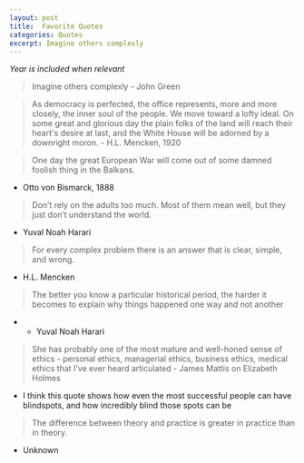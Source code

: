 ```yaml
---
layout: post
title:  Favorite Quotes
categories: Quotes
excerpt: Imagine others complexly
---
```


*Year is included when relevant*

> Imagine others complexly - John Green

> As democracy is perfected, the office represents, more and more closely, the inner soul of the people. We move toward a lofty ideal. On some great and glorious day the plain folks of the land will reach their heart's desire at last, and the White House will be adorned by a downright moron. - H.L. Mencken, 1920

> One day the great European War will come out of some damned foolish thing in the Balkans.
- Otto von Bismarck, 1888

> Don’t rely on the adults too much. Most of them mean well, but they just don’t understand the world.
 - Yuval Noah Harari

> For every complex problem there is an answer that is clear, simple, and wrong.
* H.L. Mencken

> The better you know a particular historical period, the harder it becomes to explain why things happened one way and not another
* - Yuval Noah Harari

> She has probably one of the most mature and well-honed sense of ethics - personal ethics, managerial ethics, business ethics, medical ethics that I’ve ever heard articulated - James Mattis on Elizabeth Holmes
 - I think this quote shows how even the most successful people can have blindspots, and how incredibly blind those spots can be

> The difference between theory and practice is greater in practice than in theory.
- Unknown